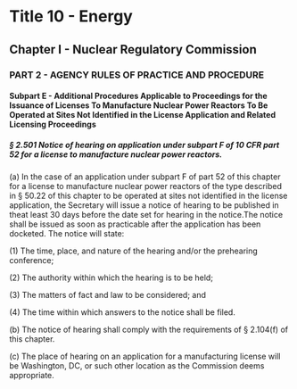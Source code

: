 
# Title 10 - Energy
## Chapter I - Nuclear Regulatory Commission
### PART 2 - AGENCY RULES OF PRACTICE AND PROCEDURE
#### Subpart E - Additional Procedures Applicable to Proceedings for the Issuance of Licenses To Manufacture Nuclear Power Reactors To Be Operated at Sites Not Identified in the License Application and Related Licensing Proceedings
##### § 2.501 Notice of hearing on application under subpart F of 10 CFR part 52 for a license to manufacture nuclear power reactors.

(a) In the case of an application under subpart F of part 52 of this chapter for a license to manufacture nuclear power reactors of the type described in § 50.22 of this chapter to be operated at sites not identified in the license application, the Secretary will issue a notice of hearing to be published in theat least 30 days before the date set for hearing in the notice.The notice shall be issued as soon as practicable after the application has been docketed. The notice will state:

(1) The time, place, and nature of the hearing and/or the prehearing conference;

(2) The authority within which the hearing is to be held;

(3) The matters of fact and law to be considered; and

(4) The time within which answers to the notice shall be filed.

(b) The notice of hearing shall comply with the requirements of § 2.104(f) of this chapter.

(c) The place of hearing on an application for a manufacturing license will be Washington, DC, or such other location as the Commission deems appropriate.
